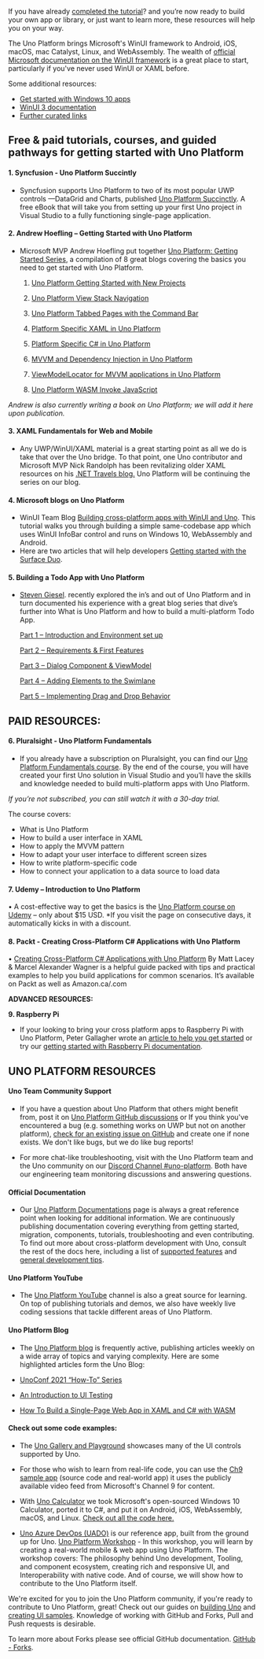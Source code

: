 If you have already [completed the tutorial](getting-started-tutorial-1.md)? and you’re now ready to build your own app or library, or just want to learn more, these resources will help you on your way.

The Uno Platform brings Microsoft's WinUI framework to Android, iOS, macOS, mac Catalyst, Linux, and WebAssembly. The wealth of [official Microsoft documentation on the WinUI framework](https://docs.microsoft.com/en-us/windows/apps/winui/winui3/) is a great place to start, particularly if you've never used WinUI or XAML before. 

Some additional resources:
-	[Get started with Windows 10 apps](https://docs.microsoft.com/en-us/windows/uwp/get-started/)
-	[WinUI 3 documentation](https://docs.microsoft.com/en-us/windows/apps/winui/winui3/)
-	[Further curated links](winui-doc-links-development.md)
	
## Free & paid tutorials, courses, and guided pathways for getting started with Uno Platform

#### 1. Syncfusion - Uno Platform Succintly

- Syncfusion supports Uno Platform to two of its most popular UWP controls —DataGrid and Charts, published [Uno Platform Succinctly]( https://www.syncfusion.com/succinctly-free-ebooks/uno-platform-succinctly). A free eBook that will take you from setting up your first Uno project in Visual Studio to a fully functioning single-page application.

#### 2. Andrew Hoefling – Getting Started with Uno Platform

- Microsoft MVP Andrew Hoefling put together [Uno Platform: Getting Started Series](https://www.andrewhoefling.com/Blog/Post/uno-platform-getting-started-series), a compilation of 8 great blogs covering the basics you need to get started with Uno Platform.

   1. [Uno Platform Getting Started with New Projects](https://www.andrewhoefling.com/Blog/Post/uno-platform-getting-started-with-new-projects)
   
   2. [Uno Platform View Stack Navigation](https://www.andrewhoefling.com/Blog/Post/uno-platform-view-stack-navigation-uwp-android-ios-wasm)
   
   3. [Uno Platform Tabbed Pages with the Command Bar](https://www.andrewhoefling.com/Blog/Post/uno-platform-tabbed-pages-with-the-command-bar-uwp-ios-android-wasm)
   
   4. [Platform Specific XAML in Uno Platform](https://www.andrewhoefling.com/Blog/Post/platform-specific-xaml-in-uno-platform-ios-android-wasm-uwp)
   
   5. [Platform Specific C# in Uno Platform]( https://www.andrewhoefling.com/Blog/Post/platform-specific-c-sharp-in-uno-platform-ios-android-wasm-uwp)
   
   6. [MVVM and Dependency Injection in Uno Platform]( https://www.andrewhoefling.com/Blog/Post/mvvm-and-dependency-injection-in-uno-platform-ios-android-wasm-uwp)
   
   7. [ViewModelLocator for MVVM applications in Uno Platform]( https://www.andrewhoefling.com/Blog/Post/view-model-locator-for-mvvm-applications-in-uno-platform)
   
   8. [Uno Platform WASM Invoke JavaScript]( https://www.andrewhoefling.com/Blog/Post/uno-platform-wasm-invoke-javascript)

_Andrew is also currently writing a book on Uno Platform; we will add it here upon publication._

#### 3. XAML Fundamentals for Web and Mobile

- Any UWP/WinUI/XAML material is a great starting point as all we do is take that over the Uno bridge. To that point, one Uno contributor and Microsoft MVP Nick Randolph has been revitalizing older XAML resources on his [.NET Travels blog.](https://nicksnettravels.builttoroam.com/xaml-basics/) Uno Platform will be continuing the series on our blog.

#### 4. Microsoft blogs on Uno Platform

- WinUI Team Blog [Building cross-platform apps with WinUI and Uno]( https://blogs.windows.com/windowsdeveloper/2021/03/11/build-cross-platform-applications-with-winui-and-uno-platform/). This tutorial walks you through building a simple same-codebase app which uses WinUI InfoBar control and runs on Windows 10, WebAssembly and Android.
- Here are two articles that will help developers [Getting started with the Surface Duo]( https://devblogs.microsoft.com/surface-duo/tag/uno-platform/).
   
#### 5. Building a Todo App with Uno Platform

- [Steven Giesel](https://github.com/linkdotnet). recently explored the in’s and out of Uno Platform and in turn documented his experience with a great blog series that dive’s further into What is Uno Platform and how to build a multi-platform Todo App.

   [Part 1 –  Introduction and Environment set up](https://steven-giesel.com/blogPost/b2234ada-0978-4c7b-841e-ca6a255247b0)

   [Part 2 – Requirements & First Features]( https://steven-giesel.com/blogPost/85814db0-3495-492c-8ce1-5c83d708590b)
   
   [Part 3 – Dialog Component & ViewModel]( https://steven-giesel.com/blogPost/a3179d55-d5be-48ba-b570-ee7d494a8b21)
   
   [Part 4 – Adding Elements to the Swimlane]( https://steven-giesel.com/blogPost/2d96d970-ef11-48f4-a102-9339fc362a75)
   
   [Part 5 – Implementing Drag and Drop Behavior]( https://steven-giesel.com/blogPost/2c025ac6-d67f-45ec-a616-009e0285c999)

## PAID RESOURCES:

#### 6. Pluralsight - Uno Platform Fundamentals

- If you already have a subscription on Pluralsight, you can find our [Uno Platform Fundamentals course](https://www.pluralsight.com/courses/uno-platform-fundamentals). By the end of the course, you will have created your first Uno solution in Visual Studio and you’ll have the skills and knowledge needed to build multi-platform apps with Uno Platform.

_If you’re not subscribed, you can still watch it with a 30-day trial._

The course covers:

- What is Uno Platform
- How to build a user interface in XAML
- How to apply the MVVM pattern
- How to adapt your user interface to different screen sizes
- How to write platform-specific code
- How to connect your application to a data source to load data

#### 7. Udemy – Introduction to Uno Platform

   •	A cost-effective way to get the basics is the [Uno Platform course on Udemy]( https://www.udemy.com/course/introduction-to-uno-platform/?referralCode=C9FE308096EADFB5B661) – only about $15 USD. *If you visit the page on consecutive days, it automatically kicks in with a discount.
   
#### 8. Packt - Creating Cross-Platform C# Applications with Uno Platform

   •	[Creating Cross-Platform C# Applications with Uno Platform]( https://www.packtpub.com/product/creating-cross-platform-c-applications-with-uno-platform/9781801078498) By Matt Lacey & Marcel Alexander Wagner is a helpful guide packed with tips and practical examples to help you build applications for common scenarios. It’s available on Packt as well as Amazon.ca/.com
   
**ADVANCED RESOURCES:**

**9. Raspberry Pi**

- If your looking to bring your cross platform apps to Raspberry Pi with Uno Platform, Peter Gallagher wrote an [article to help you get started]( https://www.petecodes.co.uk/developing-uwp-apps-for-the-raspberry-pi-with-uno-platform/) or try our [getting started with Raspberry Pi documentation]( https://platform.uno/docs/articles/guides/raspberry-pi/raspberry-pi-intro.html).

## UNO PLATFORM RESOURCES

#### Uno Team Community Support

- If you have a question about Uno Platform that others might benefit from, post it on [Uno Platform GitHub discussions](https://github.com/unoplatform/uno/discussions) or If you think you've encountered a bug (e.g. something works on UWP but not on another platform), [check for an existing issue on GitHub]( https://github.com/unoplatform/uno/issues) and create one if none exists. We don't like bugs, but we do like bug reports!

- For more chat-like troubleshooting, visit with the Uno Platform team and the Uno community on our [Discord Channel #uno-platform]( https://discord.gg/eBHZSKG). Both have our engineering team monitoring discussions and answering questions.

#### Official Documentation

- Our [Uno Platform Documentations]( https://platform.uno/docs/articles/intro.html) page is always a great reference point when looking for additional information. We are continuously publishing documentation covering everything from getting started, migration, components, tutorials, troubleshooting and even contributing. To find out more about cross-platform development with Uno, consult the rest of the docs here, including a list of [supported features]( https://github.com/unoplatform/uno/blob/master/doc/articles/supported-features.md) and [general development tips]( https://github.com/unoplatform/uno/blob/master/doc/articles/using-uno-ui.md).
   
#### Uno Platform YouTube

- The [Uno Platform YouTube](https://www.youtube.com/c/UnoPlatform) channel is also a great source for learning. On top of publishing tutorials and demos, we also have weekly live coding sessions that tackle different areas of Uno Platform.
   
#### Uno Platform Blog

- The [Uno Platform blog](http://platform.uno/blog) is frequently active, publishing articles weekly on a wide array of topics and varying complexity.
Here are some highlighted articles form the Uno Blog:

- [UnoConf 2021 “How-To” Series](https://platform.uno/blog/unoconf-2021-summary-and-recordings/)

- [An Introduction to UI Testing](https://platform.uno/blog/an-introduction-to-unit-testing-for-uno-platform-applications/)

- [How To Build a Single-Page Web App in XAML and C# with WASM]( https://platform.uno/blog/how-to-build-a-single-page-web-app-in-xaml-and-c-with-webassembly-using-uno-platform/)

#### Check out some code examples:
- The [Uno Gallery and Playground](https://github.com/unoplatform/uno.Playground) showcases many of the UI controls supported by Uno.
- For those who wish to learn from real-life code, you can use the [Ch9 sample app]( https://github.com/unoplatform/Uno.Ch9) (source code and real-world app) it uses the publicly available video feed from Microsoft's Channel 9 for content.

- With [Uno Calculator](https://calculator.platform.uno/) we took Microsoft's open-sourced Windows 10 Calculator, ported it to C#, and put it on Android, iOS, WebAssembly, macOS, and Linux. [Check out all the code here.](https://github.com/unoplatform/calculator)

- [Uno Azure DevOps (UADO)](https://github.com/unoplatform/uado) is our reference app, built from the ground up for Uno. [Uno Platform Workshop]( https://github.com/unoplatform/workshops) - In this workshop, you will learn by creating a real-world mobile & web app using Uno Platform. The workshop covers: The philosophy behind Uno development, Tooling, and component ecosystem, creating rich and responsive UI, and Interoperability with native code. And of course, we will show how to contribute to the Uno Platform itself.

We're excited for you to join the Uno Platform community, if you're ready to contribute to Uno Platform, great! Check out our guides on [building Uno]( https://github.com/unoplatform/uno/blob/master/doc/articles/uno-development/debugging-uno-ui.md) and [creating UI samples]( https://github.com/unoplatform/uno/blob/master/doc/articles/uno-development/working-with-the-samples-apps.md). Knowledge of working with GitHub and Forks, Pull and Push requests is desirable. 

To learn more about Forks please see official GitHub documentation. [GitHub - Forks]( https://help.github.com/en/github/collaborating-with-issues-and-pull-requests/working-with-forks).

